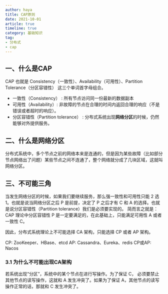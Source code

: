 ```yaml
---
author: haya
title: CAP原则
date: 2021-10-01
article: true
timeline: true
category: 基础知识
tag:
- 分布式
- cap
---
```


## 一、什么是CAP
CAP 也就是 Consistency（一致性）、Availability（可用性）、Partition Tolerance（分区容错性） 这三个单词首字母组合。

- 一致性（Consistency） : 所有节点访问同一份最新的数据副本 
- 可用性（Availability）: 非故障的节点在合理的时间内返回合理的响应（不是错误或者超时的响应）。 
- 分区容错性（Partition tolerance） : 分布式系统出现**网络分区**的时候，仍然能够对外提供服务。

## 二、什么是网络分区
分布式系统中，多个节点之前的网络本来是连通的，但是因为某些故障（比如部分节点网络出了问题）某些节点之间不连通了，整个网络就分成了几块区域，这就叫网络分区。

## 三、不可能三角
当发生网络分区的时候，如果我们要继续服务，那么强一致性和可用性只能 2 选 1。也就是说当网络分区之后 P 是前提，决定了 P 之后才有 C 和 A 的选择。也就是说分区容错性（Partition tolerance）我们是必须要实现的。 简而言之就是：CAP 理论中分区容错性 P 是一定要满足的，在此基础上，只能满足可用性 A 或者一致性 C。

因此，分布式系统理论上不可能选择 CA 架构，只能选择 CP 或者 AP 架构。

CP: ZooKeeper、HBase、etcd
AP: Cassandra、Eureka、redis
CP或AP: Nacos

### 3.1 为什么不可能出现CA架构
若系统出现“分区”，系统中的某个节点在进行写操作。为了保证 C， 必须要禁止其他节点的读写操作，这就和 A 发生冲突了。如果为了保证 A，其他节点的读写操作正常的话，那就和 C 发生冲突了。

